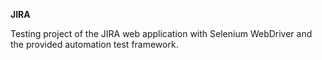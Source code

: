 **JIRA**

Testing project of the JIRA web application with Selenium WebDriver and the provided automation test framework.